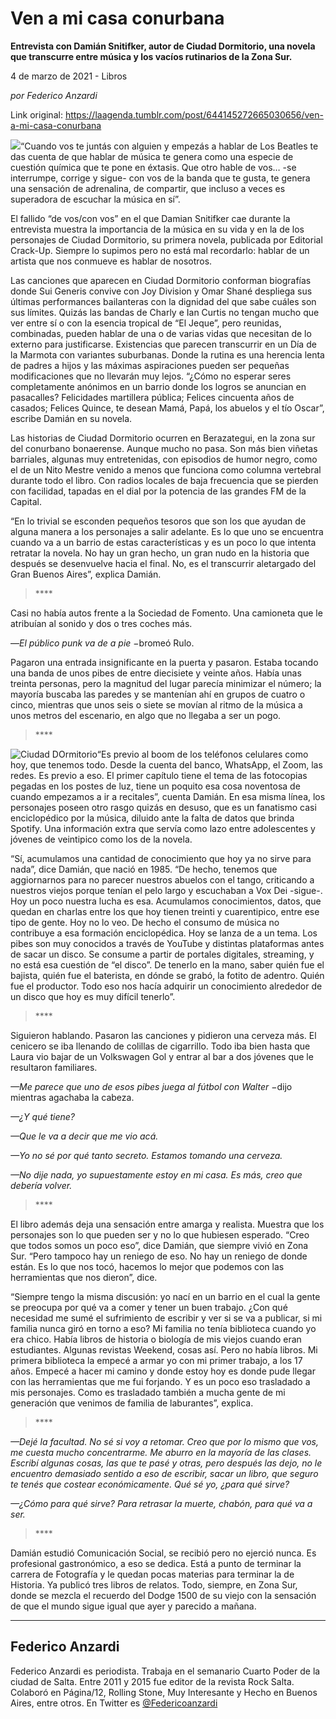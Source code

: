 # Ven a mi casa conurbana

**Entrevista con Damián Snitifker, autor de Ciudad Dormitorio, una novela que transcurre entre música y los vacíos rutinarios de la Zona Sur.**

4 de marzo de 2021 - Libros

_por Federico Anzardi_

Link original: https://laagenda.tumblr.com/post/644145272665030656/ven-a-mi-casa-conurbana

![](https://64.media.tumblr.com/03f49104f66ee2d5609ddcaffce3d6d2/af6d862a3d2335ea-28/s500x750/82c214d1eb51dfce2a0153ccd6405f0681d7763f.jpg)“Cuando vos te juntás con alguien y empezás a hablar de Los Beatles te das cuenta de que hablar de música te genera como una especie de cuestión química que te pone en éxtasis. Que otro hable de vos… -se interrumpe, corrige y sigue- con vos de la banda que te gusta, te genera una sensación de adrenalina, de compartir, que incluso a veces es superadora de escuchar la música en sí”.

El fallido “de vos/con vos” en el que Damian Snitifker cae durante la entrevista muestra la importancia de la música en su vida y en la de los personajes de Ciudad Dormitorio, su primera novela, publicada por Editorial Crack-Up. Siempre lo supimos pero no está mal recordarlo: hablar de un artista que nos conmueve es hablar de nosotros. 

Las canciones que aparecen en Ciudad Dormitorio conforman biografías donde Sui Generis convive con Joy Division y Omar Shané despliega sus últimas performances bailanteras con la dignidad del que sabe cuáles son sus límites. Quizás las bandas de Charly e Ian Curtis no tengan mucho que ver entre sí o con la esencia tropical de “El Jeque”, pero reunidas, combinadas, pueden hablar de una o de varias vidas que necesitan de lo externo para justificarse. Existencias que parecen transcurrir en un Día de la Marmota con variantes suburbanas. Donde la rutina es una herencia lenta de padres a hijos y las máximas aspiraciones pueden ser pequeñas modificaciones que no llevarán muy lejos. “¿Cómo no esperar seres completamente anónimos en un barrio donde los logros se anuncian en pasacalles? Felicidades martillera pública; Felices cincuenta años de casados; Felices Quince, te desean Mamá, Papá, los abuelos y el tío Oscar”, escribe Damián en su novela. 

Las historias de Ciudad Dormitorio ocurren en Berazategui, en la zona sur del conurbano bonaerense. Aunque mucho no pasa. Son más bien viñetas barriales, algunas muy entretenidas, con episodios de humor negro, como el de un Nito Mestre venido a menos que funciona como columna vertebral durante todo el libro. Con radios locales de baja frecuencia que se pierden con facilidad, tapadas en el dial por la potencia de las grandes FM de la Capital.

“En lo trivial se esconden pequeños tesoros que son los que ayudan de alguna manera a los personajes a salir adelante. Es lo que uno se encuentra cuando va a un barrio de estas características y es un poco lo que intenta retratar la novela. No hay un gran hecho, un gran nudo en la historia que después se desenvuelve hacia el final. No, es el transcurrir aletargado del Gran Buenos Aires”, explica Damián.


> \*\*\*\*
> 
> 

Casi no había autos frente a la Sociedad de Fomento. Una camioneta que le atribuían al sonido y dos o tres coches más. 

—*El público punk va de a pie* −bromeó Rulo.

Pagaron una entrada insignificante en la puerta y pasaron. Estaba tocando una banda de unos pibes de entre diecisiete y veinte años. Había unas treinta personas, pero la magnitud del lugar parecía minimizar el número; la mayoría buscaba las paredes y se mantenían ahí en grupos de cuatro o cinco, mientras que unos seis o siete se movían al ritmo de la música a unos metros del escenario, en algo que no llegaba a ser un pogo.


> \*\*\*\*
> 
> 

![Ciudad DOrmitorio](https://64.media.tumblr.com/98339719f6801fe0a77cf3b5258d1d45/af6d862a3d2335ea-57/s250x400/5ca02dbb78a512c1d39a7ebfb863e838423db564.png)“Es previo al boom de los teléfonos celulares como hoy, que tenemos todo. Desde la cuenta del banco, WhatsApp, el Zoom, las redes. Es previo a eso. El primer capítulo tiene el tema de las fotocopias pegadas en los postes de luz, tiene un poquito esa cosa noventosa de cuando empezamos a ir a recitales”, cuenta Damián. En esa misma línea, los personajes poseen otro rasgo quizás en desuso, que es un fanatismo casi enciclopédico por la música, diluido ante la falta de datos que brinda Spotify. Una información extra que servía como lazo entre adolescentes y jóvenes de veintipico como los de la novela. 

“Sí, acumulamos una cantidad de conocimiento que hoy ya no sirve para nada”, dice Damián, que nació en 1985. “De hecho, tenemos que aggiornarnos para no parecer nuestros abuelos con el tango, criticando a nuestros viejos porque tenían el pelo largo y escuchaban a Vox Dei -sigue-. Hoy un poco nuestra lucha es esa. Acumulamos conocimientos, datos, que quedan en charlas entre los que hoy tienen treinti y cuarentipico, entre ese tipo de gente. Hoy no lo veo. De hecho el consumo de música no contribuye a esa formación enciclopédica. Hoy se lanza de a un tema. Los pibes son muy conocidos a través de YouTube y distintas plataformas antes de sacar un disco. Se consume a partir de portales digitales, streaming, y no está esa cuestión de “el disco”. De tenerlo en la mano, saber quién fue el bajista, quién fue el baterista, en dónde se grabó, la fotito de adentro. Quién fue el productor. Todo eso nos hacía adquirir un conocimiento alrededor de un disco que hoy es muy difícil tenerlo”. 


> \*\*\*\*
> 
> 

Siguieron hablando. Pasaron las canciones y pidieron una cerveza más. El cenicero se iba llenando de colillas de cigarrillo. Todo iba bien hasta que Laura vio bajar de un Volkswagen Gol y entrar al bar a dos jóvenes que le resultaron familiares. 

*—Me parece que uno de esos pibes juega al fútbol con Walter* −dijo mientras agachaba la cabeza.

*—¿Y qué tiene?*

*—Que le va a decir que me vio acá.*

*—Yo no sé por qué tanto secreto. Estamos tomando una cerveza.*

*—No dije nada, yo supuestamente estoy en mi casa. Es más, creo que debería volver.*


> \*\*\*\*
> 
> 

El libro además deja una sensación entre amarga y realista. Muestra que los personajes son lo que pueden ser y no lo que hubiesen esperado. “Creo que todos somos un poco eso”, dice Damián, que siempre vivió en Zona Sur. “Pero tampoco hay un reniego de eso. No hay un reniego de donde están. Es lo que nos tocó, hacemos lo mejor que podemos con las herramientas que nos dieron”, dice. 

“Siempre tengo la misma discusión: yo nací en un barrio en el cual la gente se preocupa por qué va a comer y tener un buen trabajo. ¿Con qué necesidad me sumé el sufrimiento de escribir y ver si se va a publicar, si mi familia nunca giró en torno a eso? Mi familia no tenía biblioteca cuando yo era chico. Había libros de historia o biología de mis viejos cuando eran estudiantes. Algunas revistas Weekend, cosas así. Pero no había libros. Mi primera biblioteca la empecé a armar yo con mi primer trabajo, a los 17 años. Empecé a hacer mi camino y donde estoy hoy es donde pude llegar con las herramientas que me fui forjando. Y es un poco eso trasladado a mis personajes. Como es trasladado también a mucha gente de mi generación que venimos de familia de laburantes”, explica.


> \*\*\*\*
> 
> 

*—Dejé la facultad. No sé si voy a retomar. Creo que por lo mismo que vos, me cuesta mucho concentrarme. Me aburro en la mayoría de las clases. Escribí algunas cosas, las que te pasé y otras, pero después las dejo, no le encuentro demasiado sentido a eso de escribir, sacar un libro, que seguro te tenés que costear económicamente. Qué sé yo, ¿para qué sirve?*

*—¿Cómo para qué sirve? Para retrasar la muerte, chabón, para qué va a ser.*


> \*\*\*\*
> 
> 

Damián estudió Comunicación Social, se recibió pero no ejerció nunca. Es profesional gastronómico, a eso se dedica. Está a punto de terminar la carrera de Fotografía y le quedan pocas materias para terminar la de Historia. Ya publicó tres libros de relatos. Todo, siempre, en Zona Sur, donde se mezcla el recuerdo del Dodge 1500 de su viejo con la sensación de que el mundo sigue igual que ayer y parecido a mañana. 



---

 Federico Anzardi
-----------------

 Federico Anzardi es periodista. Trabaja en el semanario Cuarto Poder de la ciudad de Salta. Entre 2011 y 2015 fue editor de la revista Rock Salta. Colaboró en Página/12, Rolling Stone, Muy Interesante y Hecho en Buenos Aires, entre otros. En Twitter es [@Federicoanzardi](https://twitter.com/federicoanzardi?lang=es%E2%80%9D%0D%0Atarget=) 

